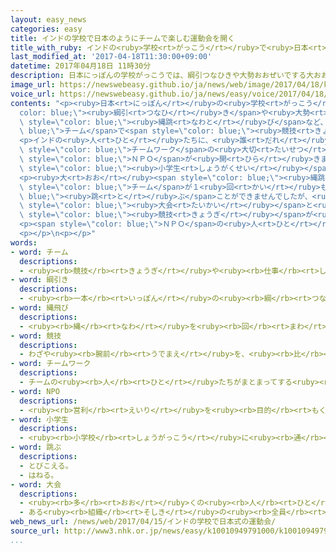 ```yaml
---
layout: easy_news
categories: easy
title: インドの学校で日本のようにチームで楽しむ運動会を開く
title_with_ruby: インドの<ruby>学校<rt>がっこう</rt></ruby>で<ruby>日本<rt>にっぽん</rt></ruby>のようにチームで<ruby>楽<rt>たの</rt></ruby>しむ<ruby>運動会<rt>うんどうかい</rt></ruby>を<ruby>開<rt>ひら</rt></ruby>く
last_modified_at: '2017-04-18T11:30:00+09:00'
datetime: 2017年04月18日 11時30分
description: 日本にっぽんの学校がっこうでは、綱引つなひきや大勢おおぜいでする大おお縄跳なわとびなど、チームで競技きょうぎを楽たのしむ「運動会うんどうかい」を行おこなっています。
image_url: https://newswebeasy.github.io/ja/news/web/image/2017/04/18/k10010949791000.jpg
voice_url: https://newswebeasy.github.io/ja/news/easy/voice/2017/04/18/k10010949791000.mp3
contents: "<p><ruby>日本<rt>にっぽん</rt></ruby>の<ruby>学校<rt>がっこう</rt></ruby>では、<span style=\"\
  color: blue;\"><ruby>綱引<rt>つなひ</rt></ruby>き</span>や<ruby>大勢<rt>おおぜい</rt></ruby>でする<ruby>大<rt>おお</rt></ruby><span\
  \ style=\"color: blue;\"><ruby>縄跳<rt>なわと</rt></ruby>び</span>など、<span style=\"color:\
  \ blue;\">チーム</span>で<span style=\"color: blue;\"><ruby>競技<rt>きょうぎ</rt></ruby></span>を<ruby>楽<rt>たの</rt></ruby>しむ「<ruby>運動会<rt>うんどうかい</rt></ruby>」を<ruby>行<rt>おこな</rt></ruby>っています。インドの<ruby>学校<rt>がっこう</rt></ruby>で１５<ruby>日<rt>にち</rt></ruby>、このような<ruby>日本<rt>にっぽん</rt></ruby>の<ruby>運動会<rt>うんどうかい</rt></ruby>がありました。</p>\n\
  <p>インドの<ruby>人<rt>ひと</rt></ruby>たちに、<ruby>誰<rt>だれ</rt></ruby>でも<ruby>楽<rt>たの</rt></ruby>しむことができて、<span\
  \ style=\"color: blue;\">チームワーク</span>の<ruby>大切<rt>たいせつ</rt></ruby>さがわかる<ruby>運動会<rt>うんどうかい</rt></ruby>を<ruby>知<rt>し</rt></ruby>ってほしいと<ruby>考<rt>かんが</rt></ruby>えて、<ruby>日本<rt>にっぽん</rt></ruby>の<span\
  \ style=\"color: blue;\">ＮＰＯ</span>が<ruby>開<rt>ひら</rt></ruby>きました。ニューデリーの<ruby>学校<rt>がっこう</rt></ruby>には、<span\
  \ style=\"color: blue;\"><ruby>小学生<rt>しょうがくせい</rt></ruby></span>から<ruby>高校生<rt>こうこうせい</rt></ruby>まで１４００<ruby>人<rt>にん</rt></ruby>ぐらいが<ruby>集<rt>あつ</rt></ruby>まりました。</p>\n\
  <p><ruby>大<rt>おお</rt></ruby><span style=\"color: blue;\"><ruby>縄跳<rt>なわと</rt></ruby>び</span>は、<ruby>初<rt>はじ</rt></ruby>めてする<ruby>子<rt>こ</rt></ruby>どもが<ruby>多<rt>おお</rt></ruby>くて、ほとんどの<span\
  \ style=\"color: blue;\">チーム</span>が１<ruby>回<rt>かい</rt></ruby>も<span style=\"color:\
  \ blue;\"><ruby>跳<rt>と</rt></ruby>ぶ</span>ことができませんでしたが、<ruby>子<rt>こ</rt></ruby>どもたちは<ruby>楽<rt>たの</rt></ruby>しそうでした。<ruby>子<rt>こ</rt></ruby>どもたちは「インドのスポーツ<span\
  \ style=\"color: blue;\"><ruby>大会<rt>たいかい</rt></ruby></span>と<ruby>全然<rt>ぜんぜん</rt></ruby><ruby>違<rt>ちが</rt></ruby>う<span\
  \ style=\"color: blue;\"><ruby>競技<rt>きょうぎ</rt></ruby></span>が<ruby>多<rt>おお</rt></ruby>くて、とても<ruby>楽<rt>たの</rt></ruby>しかったです」と<ruby>話<rt>はな</rt></ruby>していました。</p>\n\
  <p><span style=\"color: blue;\">ＮＰＯ</span>の<ruby>人<rt>ひと</rt></ruby>は「<ruby>日本<rt>にっぽん</rt></ruby>の<ruby>運動会<rt>うんどうかい</rt></ruby>のすばらしさをインドの<ruby>人<rt>ひと</rt></ruby>たちにもっと<ruby>知<rt>し</rt></ruby>ってほしいので、ほかの<ruby>学校<rt>がっこう</rt></ruby>でも<ruby>開<rt>ひら</rt></ruby>く<ruby>予定<rt>よてい</rt></ruby>です」と<ruby>話<rt>はな</rt></ruby>していました。</p>\n\
  <p></p>\n<p></p>"
words:
- word: チーム
  descriptions:
  - <ruby><rb>競技</rb><rt>きょうぎ</rt></ruby>や<ruby><rb>仕事</rb><rt>しごと</rt></ruby>をするときの、<ruby><rb>組</rb><rt>くみ</rt></ruby>や<ruby><rb>団体</rb><rt>だんたい</rt></ruby>。
- word: 綱引き
  descriptions:
  - <ruby><rb>一本</rb><rt>いっぽん</rt></ruby>の<ruby><rb>綱</rb><rt>つな</rt></ruby>を<ruby><rb>引</rb><rt>ひ</rt></ruby>き<ruby><rb>合</rb><rt>あ</rt></ruby>って、<ruby><rb>力</rb><rt>ちから</rt></ruby>を<ruby><rb>比</rb><rt>くら</rt></ruby>べる<ruby><rb>競技</rb><rt>きょうぎ</rt></ruby>。
- word: 縄飛び
  descriptions:
  - <ruby><rb>縄</rb><rt>なわ</rt></ruby>を<ruby><rb>回</rb><rt>まわ</rt></ruby>して<ruby><rb>飛</rb><rt>と</rt></ruby>んだり、<ruby><rb>張</rb><rt>は</rt></ruby>った<ruby><rb>縄</rb><rt>なわ</rt></ruby>を<ruby><rb>飛</rb><rt>と</rt></ruby>びこしたりする<ruby><rb>遊</rb><rt>あそ</rt></ruby>び。
- word: 競技
  descriptions:
  - わざや<ruby><rb>腕前</rb><rt>うでまえ</rt></ruby>を、<ruby><rb>比</rb><rt>くら</rt></ruby>べ<ruby><rb>合</rb><rt>あ</rt></ruby>うこと。<ruby><rb>特</rb><rt>とく</rt></ruby>にスポーツで、<ruby><rb>勝</rb><rt>か</rt></ruby>ち<ruby><rb>負</rb><rt>ま</rt></ruby>けを<ruby><rb>争</rb><rt>あらそ</rt></ruby>うこと。
- word: チームワーク
  descriptions:
  - チームの<ruby><rb>人</rb><rt>ひと</rt></ruby>たちがまとまってする<ruby><rb>動作</rb><rt>どうさ</rt></ruby>や<ruby><rb>仕事</rb><rt>しごと</rt></ruby>。<ruby><rb>特</rb><rt>とく</rt></ruby>に、チームのまとまりぐあい。
- word: NPO
  descriptions:
  - <ruby><rb>営利</rb><rt>えいり</rt></ruby>を<ruby><rb>目的</rb><rt>もくてき</rt></ruby>とせずに<ruby><rb>社会的</rb><rt>しゃかいてき</rt></ruby>な<ruby><rb>活動</rb><rt>かつどう</rt></ruby>を<ruby><rb>行</rb><rt>おこな</rt></ruby>う<ruby><rb>組織</rb><rt>そしき</rt></ruby>。
- word: 小学生
  descriptions:
  - <ruby><rb>小学校</rb><rt>しょうがっこう</rt></ruby>に<ruby><rb>通</rb><rt>かよ</rt></ruby>っている<ruby><rb>子</rb><rt>こ</rt></ruby>ども。
- word: 跳ぶ
  descriptions:
  - とびこえる。
  - はねる。
- word: 大会
  descriptions:
  - <ruby><rb>多</rb><rt>おお</rt></ruby>くの<ruby><rb>人</rb><rt>ひと</rt></ruby>が<ruby><rb>集</rb><rt>あつ</rt></ruby>まる<ruby><rb>会</rb><rt>かい</rt></ruby>。
  - ある<ruby><rb>組織</rb><rt>そしき</rt></ruby>の<ruby><rb>全員</rb><rt>ぜんいん</rt></ruby>が<ruby><rb>集</rb><rt>あつ</rt></ruby>まる<ruby><rb>会</rb><rt>かい</rt></ruby>。
web_news_url: /news/web/2017/04/15/インドの学校で日本式の運動会/
source_url: http://www3.nhk.or.jp/news/easy/k10010949791000/k10010949791000.html
...
```

